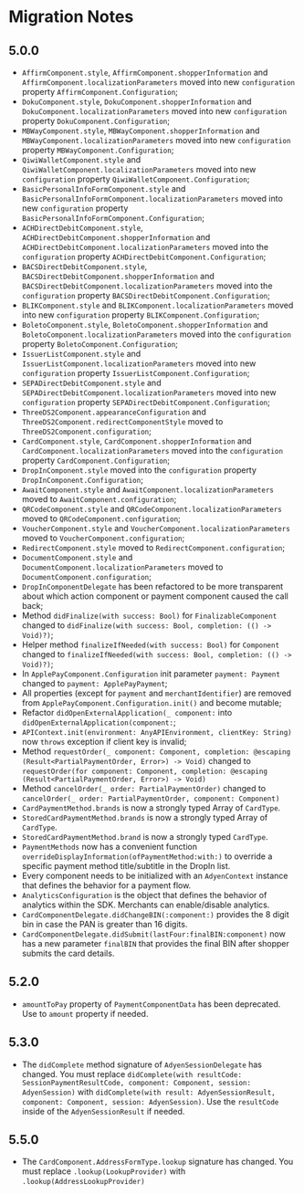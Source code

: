 #  Migration Notes

## 5.0.0

- `AffirmComponent.style`, `AffirmComponent.shopperInformation` and `AffirmComponent.localizationParameters` moved into new `configuration` property `AffirmComponent.Configuration`;
- `DokuComponent.style`, `DokuComponent.shopperInformation` and `DokuComponent.localizationParameters` moved into new `configuration` property `DokuComponent.Configuration`;
- `MBWayComponent.style`, `MBWayComponent.shopperInformation` and `MBWayComponent.localizationParameters` moved into new `configuration` property `MBWayComponent.Configuration`;
- `QiwiWalletComponent.style` and `QiwiWalletComponent.localizationParameters` moved into new `configuration` property `QiwiWalletComponent.Configuration`;
- `BasicPersonalInfoFormComponent.style` and `BasicPersonalInfoFormComponent.localizationParameters` moved into new `configuration` property `BasicPersonalInfoFormComponent.Configuration`;
- `ACHDirectDebitComponent.style`, `ACHDirectDebitComponent.shopperInformation` and `ACHDirectDebitComponent.localizationParameters` moved into the `configuration` property `ACHDirectDebitComponent.Configuration`;
- `BACSDirectDebitComponent.style`, `BACSDirectDebitComponent.shopperInformation` and `BACSDirectDebitComponent.localizationParameters` moved into the `configuration` property `BACSDirectDebitComponent.Configuration`;
- `BLIKComponent.style` and `BLIKComponent.localizationParameters` moved into new `configuration` property `BLIKComponent.Configuration`;
- `BoletoComponent.style`, `BoletoComponent.shopperInformation` and `BoletoComponent.localizationParameters` moved into the `configuration` property `BoletoComponent.Configuration`;
- `IssuerListComponent.style` and `IssuerListComponent.localizationParameters` moved into new `configuration` property `IssuerListComponent.Configuration`;
- `SEPADirectDebitComponent.style` and `SEPADirectDebitComponent.localizationParameters` moved into new `configuration` property `SEPADirectDebitComponent.Configuration`;
- `ThreeDS2Component.appearanceConfiguration` and `ThreeDS2Component.redirectComponentStyle` moved to `ThreeDS2Component.configuration`;
- `CardComponent.style`, `CardComponent.shopperInformation` and `CardComponent.localizationParameters` moved into the `configuration` property `CardComponent.Configuration`;
- `DropInComponent.style` moved into the `configuration` property `DropInComponent.Configuration`;
- `AwaitComponent.style` and `AwaitComponent.localizationParameters` moved to `AwaitComponent.configuration`;
- `QRCodeComponent.style` and `QRCodeComponent.localizationParameters` moved to `QRCodeComponent.configuration`;
- `VoucherComponent.style` and `VoucherComponent.localizationParameters` moved to `VoucherComponent.configuration`;
- `RedirectComponent.style` moved to `RedirectComponent.configuration`;
- `DocumentComponent.style` and `DocumentComponent.localizationParameters` moved to `DocumentComponent.configuration`;
- `DropInComponentDelegate` has been refactored to be more transparent about which action component or payment component caused the call back;
- Method `didFinalize(with success: Bool)` for `FinalizableComponent` changed to `didFinalize(with success: Bool, completion: (() -> Void)?)`;
- Helper method `finalizeIfNeeded(with success: Bool)` for `Component` changed to `finalizeIfNeeded(with success: Bool, completion: (() -> Void)?)`;
- In `ApplePayComponent.Configuration` init parameter `payment: Payment` changed to `payment: ApplePayPayment`;
- All properties (except for `payment` and `merchantIdentifier`) are removed from `ApplePayComponent.Configuration.init()` and become mutable;
- Refactor `didOpenExternalApplication(_ component:` into `didOpenExternalApplication(component:`;
- `APIContext.init(environment: AnyAPIEnvironment, clientKey: String)` now `throws` exception if client key is invalid;
- Method `requestOrder(_ component: Component, completion: @escaping (Result<PartialPaymentOrder, Error>) -> Void)` changed to `requestOrder(for component: Component, completion: @escaping (Result<PartialPaymentOrder, Error>) -> Void)`
- Method `cancelOrder(_ order: PartialPaymentOrder)` changed to `cancelOrder(_ order: PartialPaymentOrder, component: Component)`
- `CardPaymentMethod.brands` is now a strongly typed Array of `CardType`.
- `StoredCardPaymentMethod.brands` is now a strongly typed Array of `CardType`.
- `StoredCardPaymentMethod.brand` is now a strongly typed `CardType`.
- `PaymentMethods` now has a convenient function `overrideDisplayInformation(ofPaymentMethod:with:)` to override a specific payment method title/subtitle in the DropIn list.
- Every component needs to be initialized with an `AdyenContext` instance that defines the behavior for a payment flow.
- `AnalyticsConfiguration` is the object that defines the behavior of analytics within the SDK. Merchants can enable/disable analytics.
- `CardComponentDelegate.didChangeBIN(:component:)` provides the 8 digit bin in case the PAN is greater than 16 digits.
- `CardComponentDelegate.didSubmit(lastFour:finalBIN:component)` now has a new parameter `finalBIN` that provides the final BIN after shopper submits the card details.

## 5.2.0
- `amountToPay` property of `PaymentComponentData` has been deprecated. Use to `amount` property if needed. 

## 5.3.0
- The `didComplete` method signature of `AdyenSessionDelegate` has changed. You must replace `didComplete(with resultCode: SessionPaymentResultCode, component: Component, session: AdyenSession)` with `didComplete(with result: AdyenSessionResult, component: Component, session: AdyenSession)`. Use the `resultCode` inside of the `AdyenSessionResult` if needed.

## 5.5.0
- The `CardComponent.AddressFormType.lookup` signature has changed. You must replace `.lookup(LookupProvider)` with `.lookup(AddressLookupProvider)`
